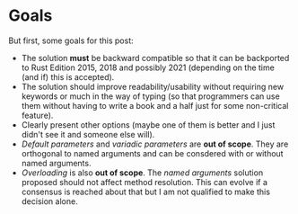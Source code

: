 # Goals

But first, some goals for this post:

- The solution **must** be backward compatible so that it can be backported to Rust Edition 2015,
2018 and possibly 2021 (depending on the time (and if) this is accepted).
- The solution should improve readability/usability without requiring new keywords or much in the
way of typing (so that programmers can use them without having to write a book and a half just
for some non-critical feature).
- Clearly present other options (maybe one of them is better and I just didn't see it and someone
else will).
- *Default parameters* and *variadic parameters* are **out of scope**. They are orthogonal to named
arguments and can be consdered with or without named arguments.
- *Overloading* is also **out of scope**. The *named arguments* solution proposed should not affect
method resolution. This can evolve if a consensus is reached about that but I am not qualified to
make this decision alone.

